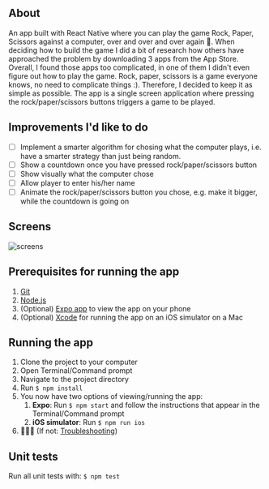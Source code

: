 ## About
  An app built with React Native where you can play the game Rock, Paper, Scissors against a computer, over and over and over again 🎉. When deciding how to build the game I did a bit of research how others have approached the problem by downloading 3 apps from the App Store. Overall, I found those apps too complicated, in one of them I didn't even figure out how to play the game. Rock, paper, scissors is a game everyone knows, no need to complicate things :). Therefore, I decided to keep it as simple as possible. The app is a single screen application where pressing the rock/paper/scissors buttons triggers a game to be played.

## Improvements I'd like to do
- [ ] Implement a smarter algorithm for chosing what the computer plays, i.e. have a smarter strategy than just being random.
- [ ] Show a countdown once you have pressed rock/paper/scissors button
- [ ] Show visually what the computer chose
- [ ] Allow player to enter his/her name
- [ ] Animate the rock/paper/scissors button you chose, e.g. make it bigger, while the countdown is going on

## Screens
![screens](https://user-images.githubusercontent.com/6841437/30514954-ac569672-9b1f-11e7-94bd-86895920ca66.png)

## Prerequisites for running the app
  1. [Git](https://git-scm.com/downloads)
  2. [Node.js](https://nodejs.org/)
  3. (Optional) [Expo app](https://expo.io) to view the app on your phone
  4. (Optional) [Xcode](https://itunes.apple.com/en/app/xcode/id497799835?mt=12#) for running the app on an iOS simulator on a Mac

## Running the app
  1. Clone the project to your computer
  2. Open Terminal/Command prompt
  3. Navigate to the project directory
  4. Run `$ npm install`
  5. You now have two options of viewing/running the app:
     1. **Expo**: Run `$ npm start` and follow the instructions that appear in the Terminal/Command prompt
     2. **iOS simulator**: Run `$ npm run ios`
  6. 🎉🎉🎉 (If not: [Troubleshooting](https://github.com/react-community/create-react-native-app/blob/master/react-native-scripts/template/README.md#troubleshooting))

## Unit tests
  Run all unit tests with: 
  `$ npm test`
